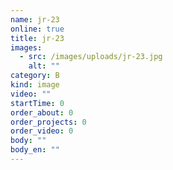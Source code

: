 ```yaml
---
name: jr-23
online: true
title: jr-23
images:
  - src: /images/uploads/jr-23.jpg
    alt: ""
category: B
kind: image
video: ""
startTime: 0
order_about: 0
order_projects: 0
order_video: 0
body: ""
body_en: ""
---
```

